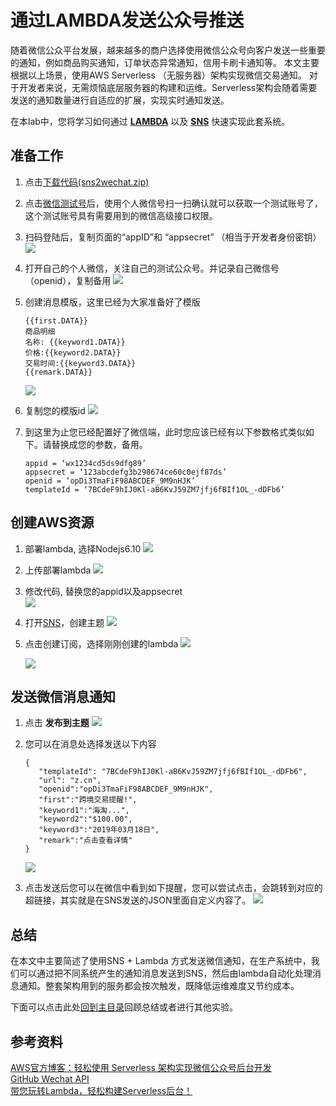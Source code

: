# 通过LAMBDA发送公众号推送

随着微信公众平台发展，越来越多的商户选择使用微信公众号向客户发送一些重要的通知，例如商品购买通知，订单状态异常通知，信用卡刷卡通知等。
本文主要根据以上场景，使用AWS Serverless （无服务器）架构实现微信交易通知。
对于开发者来说，无需烦恼底层服务器的构建和运维。Serverless架构会随着需要发送的通知数量进行自适应的扩展，实现实时通知发送。

在本lab中，您将学习如何通过 [**LAMBDA**](https://www.amazonaws.cn/lambda/) 以及 [**SNS**](https://www.amazonaws.cn/sns/?nc2=h_l3_ms) 快速实现此套系统。

## 准备工作

1. 点击[下载代码(sns2wechat.zip)](code/sns2wechat.zip)
1. 点击[微信测试号](https://mp.weixin.qq.com/debug/cgi-bin/sandbox?t=sandbox/login)后，使用个人微信号扫一扫确认就可以获取一个测试账号了，这个测试账号具有需要用到的微信高级接口权限。
1. 扫码登陆后，复制页面的“appID”和 “appsecret” （相当于开发者身份密钥）
   ![](img/lab4-wechat-ID.png)
1. 打开自己的个人微信，关注自己的测试公众号。并记录自己微信号（openid），复制备用
   ![](img/lab4-check-wechat-number.png)
1. 创建消息模版，这里已经为大家准备好了模版
   ```
   {{first.DATA}} 
   商品明细 
   名称: {{keyword1.DATA}} 
   价格:{{keyword2.DATA}}  
   交易时间:{{keyword3.DATA}} 
   {{remark.DATA}}
   ```
   ![](img/lab4-create-template.png)
   
1. 复制您的模版id
   ![](img/lab4-template-id.png)
   
1. 到这里为止您已经配置好了微信端，此时您应该已经有以下参数格式类似如下。请替换成您的参数，备用。
   ```
   appid = ‘wx1234cd5ds9dfg89’
   appsecret = ‘123abcdefg3b298674ce60c0ejf87ds’
   openid = ‘opDi3TmaFiF98ABCDEF_9M9nHJK’
   templateId = ‘7BCdeF9hIJ0Kl-aB6KvJ59ZM7jfj6fBIf1OL_-dDFb6’
   ```
   
## 创建AWS资源   
1. 部署lambda, 选择Nodejs6.10
   ![](img/lab4-choose-language.png)
   
1. 上传部署lambda
   ![](img/lab4-upload-code.png)
   
1. 修改代码, 替换您的appid以及appsecret   
   ![](img/lab4-replace-appid.png)

1. 打开[SNS](https://console.amazonaws.cn/sns/v2/home?region=cn-north-1#/home)，创建主题
   ![](img/lab4-create-SNS-topic.png)

1. 点击创建订阅，选择刚刚创建的lambda
   ![](img/lab4-create-subscription.png)

   ![](img/lab4-choose-lambda-as-subscription.png)

## 发送微信消息通知   
1. 点击 **发布到主题**
   ![](img/lab4-publish-to-topic.png)

1. 您可以在消息处选择发送以下内容
   ```
   {
      "templateId": "7BCdeF9hIJ0Kl-aB6KvJ59ZM7jfj6fBIf1OL_-dDFb6", 
      "url": "z.cn",
      "openid":"opDi3TmaFiF98ABCDEF_9M9nHJK",
      "first":"跨境交易提醒!",
      "keyword1":"海淘...",
      "keyword2":"$100.00",
      "keyword3":"2019年03月18日",
      "remark":"点击查看详情"
   }
   ```
   ![](img/lab4-SNS-message.png)
   
1. 点击发送后您可以在微信中看到如下提醒，您可以尝试点击，会跳转到对应的超链接，其实就是在SNS发送的JSON里面自定义内容了。
   ![](img/lab4-wechat-notification.png)


## 总结
在本文中主要简述了使用SNS + Lambda 方式发送微信通知，在生产系统中，我们可以通过把不同系统产生的通知消息发送到SNS，然后由lambda自动化处理消息通知。整套架构用到的服务都会按次触发，既降低运维难度又节约成本。

下面可以点击此处[回到主目录](README.md)回顾总结或者进行其他实验。

## 参考资料
[AWS官方博客：轻松使用 Serverless 架构实现微信公众号后台开发](https://aws.amazon.com/cn/blogs/china/easytouse-serverless-wechat-official-account-development/)    
[GitHub Wechat API](https://github.com/node-webot/wechat-api)     
[带您玩转Lambda，轻松构建Serverless后台！](https://aws.amazon.com/cn/blogs/china/lambda-serverless/)     